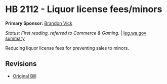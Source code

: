 # HB 2112 - Liquor license fees/minors
**Primary Sponsor:** [Brandon Vick](/person/leg/brandon.vick.md)

*Status: First reading, referred to Commerce & Gaming.* | [leg.wa.gov summary](https://app.leg.wa.gov/billsummary?BillNumber=2112&Year=2021)

Reducing liquor license fees for preventing sales to minors.

## Revisions
* [Original Bill](1/)
